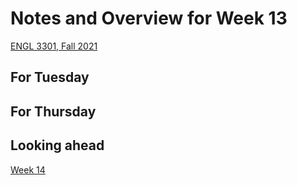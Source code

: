 # Notes and Overview for Week 13
[ENGL 3301, Fall 2021](../calendar.html)

## For Tuesday

## For Thursday

## Looking ahead

[Week 14](week-14-notes)

